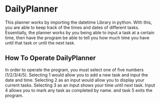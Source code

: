 # DailyPlanner
This planner works by importing the datetime Library in python. With this, you are able to keep track of the times and dates of different tasks. Essentially, the planner works by you being able to input a task at a certain time, then have the program be able to tell you how much time you have until that task or until the next task.
## How To Operate DailyPlanner
In order to operate the program, you must select one of five numbers (1/2/3/4/5). Selecting 1 would allow you to add a new task and input the date and time. Selecting 2 as an input would allow you to display your current tasks. Selecting 3 as an input shows your time until next task. Input 4 allows you to mark any task as completed by name. and task 5 exits the program. 
